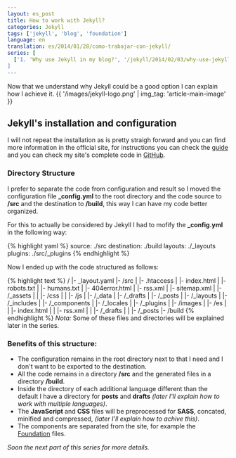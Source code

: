 ```yaml
---
layout: es_post
title: How to work with Jekyll?
categories: Jekyll
tags: ['jekyll', 'blog', 'foundation']
language: en
translation: es/2014/01/28/como-trabajar-con-jekyll/
series: [
  ['1. 'Why use Jekyll in my blog?', '/jekyll/2014/02/03/why-use-jekyll-in-my-blog/']
]
---
```

Now that we understand why Jekyll could be a good option I can explain
how I achieve it.
{{ '/images/jekyll-logo.png' | img_tag: 'article-main-image' }}

## Jekyll's installation and configuration
I will not repeat the installation as is pretty straigh forward and you
can find more information in the official site, for instructions you can
check the [guide](https://github.com/nestormata/my-static-blog/) and you
can check my site's complete code in [GitHub](https://github.com/nestormata/my-static-blog).

### Directory Structure
I prefer to separate the code from configuration and result so I moved
the configuration file __\_config.yml__ to the root directory and the
code source to __/src__ and the destination to __/build__, this way I
can have my code better organized.

For this to actually be considered by Jekyll I had to mofify the
__\_config.yml__ in the following way:

{% highlight yaml %}
source:       ./src
destination:  ./build
layouts:      ./_layouts
plugins:      ./src/_plugins
{% endhighlight %}

Now I ended up with the code structured as follows:

{% highlight text %}
/
|- _layout.yaml
|- /src
|  |- .htaccess
|  |- index.html
|  |- robots.txt
|  |- humans.txt
|  |- 404error.html
|  |- rss.xml
|  |- sitemap.xml
|  |- /_assets
|  |  |- /css
|  |  |- /js
|  |- /_data
|  |- /_drafts
|  |- /_posts
|  |- /_layouts
|  |- /_includes
|  |- /_components
|  |- /_locales
|  |- /_plugins
|  |- /images
|  |- /es
|  |  |- index.html
|  |  |- rss.xml
|  |  |- /_drafts
|  |  |- /_posts
|- /build
{% endhighlight %}
_Nota:_ Some of these files and directories will be explained later in the series.

### Benefits of this structure:
- The configuration remains in the root directory next to that I need
  and I don't want to be exported to the destination.
- All the code remains in a directory __/src__ and the generated files
  in a directory __/build__.
- Inside the directory of each additional language different than the
  default I have a directory for __posts__ and __drafts__ _(later I'll
explain how to work with multiple languages)_.
- The __JavaScript__ and __CSS__ files will be preprocessed for
  __SASS__, concated, minified and compressed, _(later I'll explain how
to achive this)_.
- The components are separated from the site, for example the
  [Foundation](http://foundation.zurb.com/) files.

_Soon the next part of this series for more details._
